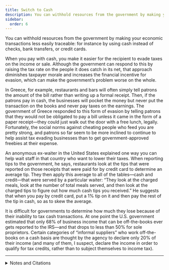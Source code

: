 ```yaml
---
title: Switch to Cash
description: You can withhold resources from the government by making your economic transactions less easily traceable.
sidebar:
  order: 6
---
```

You can withhold resources from the government by making your economic transactions less easily traceable: for instance by using cash instead of checks, bank transfers, or credit cards.

When you pay with cash, you make it easier for the recipient to evade taxes on the income or sale.
Although the government can respond to this by raising the tax rate on the people it does catch in its net, that approach diminishes taxpayer morale and increases the financial incentive for evasion, which can make the government’s problem worse on the whole.

In Greece, for example, restaurants and bars will often simply tell patrons the amount of the bill rather than writing up a formal receipt.
Then, if the patrons pay in cash, the businesses will pocket the money but never put the transaction on the books and never pay taxes on the earnings.
The government of Greece responded to this form of evasion by telling patrons that they would not be obligated to pay a bill unless it came in the form of a paper receipt—they could just walk out the door with a free lunch, legally.
Fortunately, the social norms against cheating people who feed you are pretty strong, and patrons so far seem to be more inclined to continue to help assist tax evading businesses than to get government-approved freebies at their expense.

An anonymous ex-waiter in the United States explained one way you can help wait staff in that country who want to lower their taxes.
When reporting tips to the government, he says, restaurants look at the tips that were reported on those receipts that were paid for by credit card to determine an average tip.
They then apply this average to all of the tables—cash and credit—that were served by a particular waiter:
“They look at the charged meals, look at the number of total meals served, and then look at the charged tips to figure out how much cash tips you received.”
He suggests that when you pay by credit card, put a 1% tip on it and then pay the rest of the tip in cash, so as to skew the average.

It is difficult for governments to determine how much they lose because of their inability to tax cash transactions.
At one point the U.S. government estimated that only 68% of business income that can be off-the-books ever gets reported to the IRS—and that drops to less than 50% for sole proprietors.
Certain categories of “informal suppliers” who work off-the-books on a cash basis are thought by the agency to declare only 20% of their income (and many of them, I suspect, declare the income in order to qualify for tax credits, rather than to subject themselves to income tax).

<hr />

<details>
<summary>Notes and Citations</summary>

* Nikolas, Katarina “Greece attempts to tackle fraud: No receipt, no obligation to pay” <i>Digital Journal</i> 31 December 2012
* Drill Sgt K “Re: Paying Taxes” <i>The Claire Files</i> 2 September 2005
* National Taxpayer Advocate 2005 Annual Report to Congress p. 55

</details>
